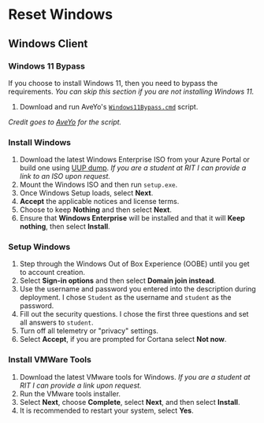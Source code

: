 # Reset Windows

## Windows Client

### Windows 11 Bypass

If you choose to install Windows 11, then you need to bypass the requirements.
*You can skip this section if you are not installing Windows 11.*

1. Download and run AveYo's [`Windows11Bypass.cmd`](/scripts/Windows11Bypass.cmd) script.

*Credit goes to [AveYo](https://github.com/AveYo/MediaCreationTool.bat/blob/979fd14f21a4e72c1599c0296a94dbd2fcc184ed/bypass11/Skip_TPM_Check_on_Dynamic_Update.cmd) for the script.*

### Install Windows

1. Download the latest Windows Enterprise ISO from your Azure Portal or build one using [UUP dump](https://uupdump.net/).
   *If you are a student at RIT I can provide a link to an ISO upon request.* 
2. Mount the Windows ISO and then run `setup.exe`.
3. Once Windows Setup loads, select **Next**.
4. **Accept** the applicable notices and license terms.
5. Choose to keep **Nothing** and then select **Next**.
6. Ensure that **Windows Enterprise** will be installed and that it will **Keep nothing**, then select **Install**.

### Setup Windows

1. Step through the Windows Out of Box Experience (OOBE) until you get to account creation.
2. Select **Sign-in options** and then select **Domain join instead**.
3. Use the username and password you entered into the description during deployment.
   I chose `Student` as the username and `student` as the password.
4. Fill out the security questions.
   I chose the first three questions and set all answers to `student`.
5. Turn off all telemetry or "privacy" settings.
6. Select **Accept**, if you are prompted for Cortana select **Not now**.

### Install VMWare Tools

1. Download the latest VMware tools for Windows.
   *If you are a student at RIT I can provide a link upon request.*
2. Run the VMware tools installer.
3. Select **Next**, choose **Complete**, select **Next**, and then select **Install**.
4. It is recommended to restart your system, select **Yes**.
